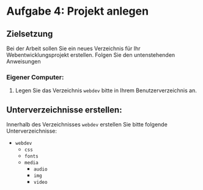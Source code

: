 # Aufgabe 4: Projekt anlegen

## Zielsetzung
Bei der Arbeit sollen Sie ein neues Verzeichnis für Ihr Webentwicklungsprojekt erstellen. Folgen Sie den untenstehenden Anweisungen

### Eigener Computer:
1. Legen Sie das Verzeichnis `webdev` bitte in Ihrem Benutzerverzeichnis an.

## Unterverzeichnisse erstellen:
Innerhalb des Verzeichnisses `webdev` erstellen Sie bitte folgende Unterverzeichnisse:

- `webdev`
  - `css`
  - `fonts`
  - `media`
    - `audio`
    - `img`
    - `video`
